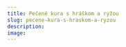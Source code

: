 ```yaml
---
title: Pečené kura s hráškom a ryžou
slug: pecene-kura-s-hraskom-a-ryzou
description:
image:
---
```

